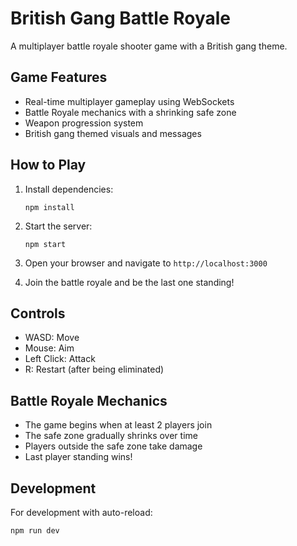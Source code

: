 # British Gang Battle Royale

A multiplayer battle royale shooter game with a British gang theme.

## Game Features

- Real-time multiplayer gameplay using WebSockets
- Battle Royale mechanics with a shrinking safe zone
- Weapon progression system
- British gang themed visuals and messages

## How to Play

1. Install dependencies:
   ```
   npm install
   ```

2. Start the server:
   ```
   npm start
   ```

3. Open your browser and navigate to `http://localhost:3000`

4. Join the battle royale and be the last one standing!

## Controls

- WASD: Move
- Mouse: Aim
- Left Click: Attack
- R: Restart (after being eliminated)

## Battle Royale Mechanics

- The game begins when at least 2 players join
- The safe zone gradually shrinks over time
- Players outside the safe zone take damage
- Last player standing wins!

## Development

For development with auto-reload:
```
npm run dev
```
